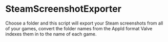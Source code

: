 # SteamScreenshotExporter
Choose a folder and this script will export your Steam screenshots from all of your games, convert the folder names from the AppId format Valve indexes them in to the name of each game.
